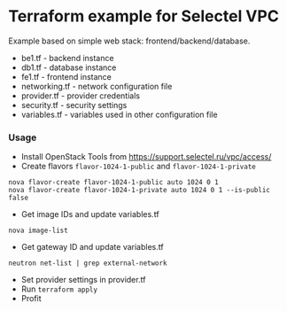 # Terraform example for Selectel VPC

Example based on simple web stack: frontend/backend/database.

* be1.tf - backend instance
* db1.tf - database instance
* fe1.tf - frontend instance
* networking.tf - network configuration file
* provider.tf - provider credentials
* security.tf - security settings
* variables.tf - variables used in other configuration file

### Usage
* Install OpenStack Tools from https://support.selectel.ru/vpc/access/
* Create flavors `flavor-1024-1-public` and `flavor-1024-1-private`
```
nova flavor-create flavor-1024-1-public auto 1024 0 1
nova flavor-create flavor-1024-1-private auto 1024 0 1 --is-public false
```
* Get image IDs and update variables.tf
```
nova image-list
```
* Get gateway ID and update variables.tf
```
neutron net-list | grep external-network
```
* Set provider settings in provider.tf
* Run `terraform apply`
* Profit
